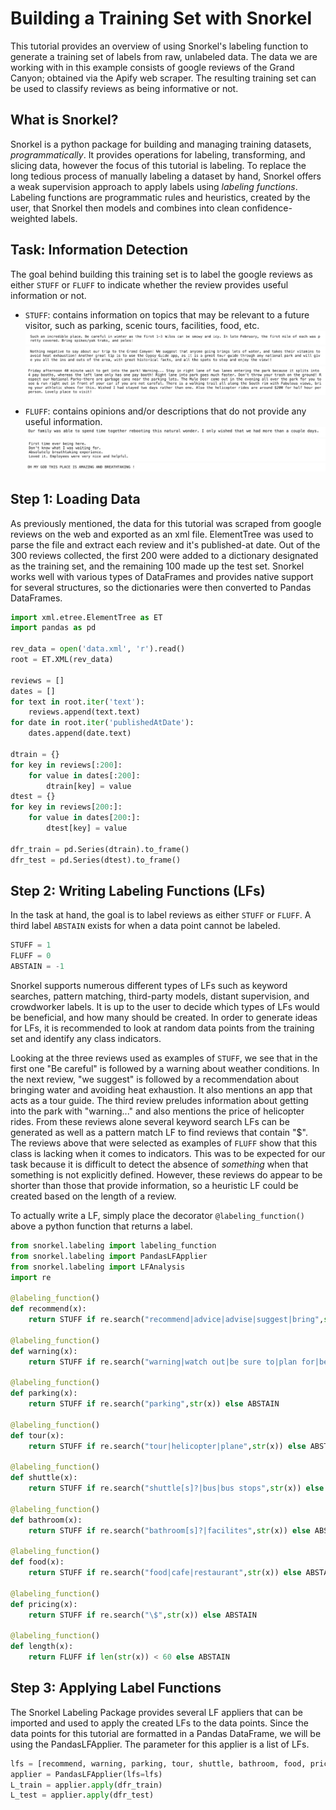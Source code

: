 # **Building a Training Set with Snorkel**
This tutorial provides an overview of using Snorkel's labeling function to generate a training set of labels from raw, unlabeled data. The data we are working with in this example consists of google reviews of the Grand Canyon; obtained via the Apify web scraper. The resulting training set can be used to classify reviews as being informative or not.

## What is Snorkel?
Snorkel is a python package for building and managing training datasets, *programmatically*. It provides operations for labeling, transforming, and slicing data, however the focus of this tutorial is labeling. To replace the long tedious process of manually labeling a dataset by hand, Snorkel offers a weak supervision approach to apply labels using *labeling functions*. Labeling functions are programmatic rules and heuristics, created by the user, that Snorkel then models and combines into clean confidence-weighted labels. 

## Task: Information Detection
The goal behind building this training set is to label the google reviews as either ```STUFF``` or ```FLUFF``` to indicate whether the review provides useful information or not.
* ```STUFF```: contains information on topics that may be relevant to a future visitor, such as parking, scenic tours, facilities, food, etc.
   ![Image of STUFF1](/ScreenShots/STUFF1.png)
   ![Image of STUFF2](/ScreenShots/STUFF2.png)
   ![Image of STUFF3](/ScreenShots/STUFF3.png)

* ```FLUFF```: contains opinions and/or descriptions that do not provide any useful information.  
   ![Image of FLUFF1](/ScreenShots/FLUFF1.png)
   ![Image of FLUFF2](/ScreenShots/FLUFF2.png)
   ![Image of FLUFF3](/ScreenShots/FLUFF3.png)

## Step 1: Loading Data
As previously mentioned, the data for this tutorial was scraped from google reviews on the web and exported as an xml file. ElementTree was used to parse the file and extract each review and it's published-at date. Out of the 300 reviews collected, the first 200 were added to a dictionary designated as the training set, and the remaining 100 made up the test set. Snorkel works well with various types of DataFrames and provides native support for several structures, so the dictionaries were then converted to Pandas DataFrames.

```python 
import xml.etree.ElementTree as ET
import pandas as pd

rev_data = open('data.xml', 'r').read()
root = ET.XML(rev_data)

reviews = []
dates = []
for text in root.iter('text'):
    reviews.append(text.text)   
for date in root.iter('publishedAtDate'):
    dates.append(date.text)

dtrain = {}
for key in reviews[:200]:
    for value in dates[:200]:
        dtrain[key] = value     
dtest = {}
for key in reviews[200:]:
    for value in dates[200:]:
        dtest[key] = value  

dfr_train = pd.Series(dtrain).to_frame()
dfr_test = pd.Series(dtest).to_frame() 
```
## Step 2: Writing Labeling Functions (LFs)
In the task at hand, the goal is to label reviews as either ```STUFF``` or ```FLUFF```. A third label ```ABSTAIN``` exists for when a data point cannot be labeled.
```python
STUFF = 1
FLUFF = 0
ABSTAIN = -1
```
Snorkel supports numerous different types of LFs such as keyword searches, pattern matching, third-party models, distant supervision, and crowdworker labels. It is up to the user to decide which types of LFs would be beneficial, and how many should be created. In order to generate ideas for LFs, it is recommended to look at random data points from the training set and identify any class indicators.

Looking at the three reviews used as examples of ```STUFF```, we see that in the first one "Be careful" is followed by a warning about weather conditions. In the next review, "we suggest" is followed by a recommendation about bringing water and avoiding heat exhaustion. It also mentions an app that acts as a tour guide. The third review preludes information about getting into the park with "warning..." and also mentions the price of helicopter rides. From these reviews alone several keyword search LFs can be generated as well as a pattern match LF to find reviews that contain "$". The reviews above that were selected as examples of ```FLUFF``` show that this class is lacking when it comes to indicators. This was to be expected for our task because it is difficult to detect the absence of *something* when that something is not explicitly defined. However, these reviews do appear to be shorter than those that provide information, so a heuristic LF could be created based on the length of a review.

To actually write a LF, simply place the decorator ```@labeling_function()``` above a python function that returns a label.
```python
from snorkel.labeling import labeling_function
from snorkel.labeling import PandasLFApplier
from snorkel.labeling import LFAnalysis
import re

@labeling_function()
def recommend(x):
    return STUFF if re.search("recommend|advice|advise|suggest|bring",str(x)) else ABSTAIN

@labeling_function()
def warning(x):
    return STUFF if re.search("warning|watch out|be sure to|plan for|be careful|avoid", str(x)) else ABSTAIN

@labeling_function()
def parking(x):
    return STUFF if re.search("parking",str(x)) else ABSTAIN

@labeling_function()
def tour(x):
    return STUFF if re.search("tour|helicopter|plane",str(x)) else ABSTAIN

@labeling_function()
def shuttle(x):
    return STUFF if re.search("shuttle[s]?|bus|bus stops",str(x)) else ABSTAIN

@labeling_function()
def bathroom(x):
    return STUFF if re.search("bathroom[s]?|facilites",str(x)) else ABSTAIN

@labeling_function()
def food(x):
    return STUFF if re.search("food|cafe|restaurant",str(x)) else ABSTAIN

@labeling_function()
def pricing(x):
    return STUFF if re.search("\$",str(x)) else ABSTAIN

@labeling_function()
def length(x):
    return FLUFF if len(str(x)) < 60 else ABSTAIN
```
## Step 3: Applying Label Functions
The Snorkel Labeling Package provides several LF appliers that can be imported and used to apply the created LFs to the data points. Since the data points for this tutorial are formatted in a Pandas DataFrame, we will be using the PandasLFApplier. The parameter for this applier is a list of LFs.
```python
lfs = [recommend, warning, parking, tour, shuttle, bathroom, food, pricing, length]
applier = PandasLFApplier(lfs=lfs)
L_train = applier.apply(dfr_train)
L_test = applier.apply(dfr_test)
```
